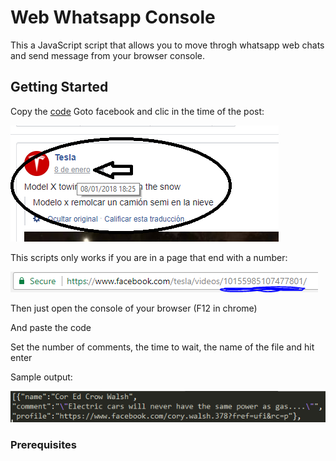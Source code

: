 # Web Whatsapp Console

This a JavaScript script that allows you to move throgh whatsapp web chats and send message from your browser console.

## Getting Started

Copy the [code](https://github.com/gcandrade10/scripts/blob/master/commentsDownloader.js)
Goto facebook and clic in the time of the post:

![Image of Date](https://github.com/gcandrade10/scripts/blob/master/demo/date.PNG?raw=true)

This scripts only works if you are in a page that end with a number:

![Image of Number](https://github.com/gcandrade10/scripts/blob/master/demo/number.PNG?raw=true)

Then just open the console of your browser (F12 in chrome)

And paste the code

Set the number of comments, the time to wait, the name of the file and hit enter

Sample output:

![Image of Output](https://github.com/gcandrade10/scripts/blob/master/demo/sampleOutput.PNG?raw=true)

### Prerequisites
